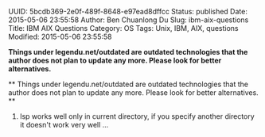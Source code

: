 UUID: 5bcdb369-2e0f-489f-8648-e97ead8dffcc
Status: published
Date: 2015-05-06 23:55:58
Author: Ben Chuanlong Du
Slug: ibm-aix-questions
Title: IBM AIX Questions
Category: OS
Tags: Unix, IBM, AIX, questions
Modified: 2015-05-06 23:55:58

**Things under legendu.net/outdated are outdated technologies that the author does not plan to update any more. Please look for better alternatives.**

**
Things under legendu.net/outdated are outdated technologies 
that the author does not plan to update any more. 
Please look for better alternatives.
**

1. lsp works well only in current directory, if you specify another directory it doesn't work very well ...

